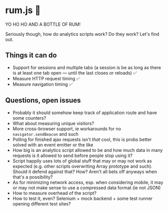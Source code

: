# rum.js 🍾

YO HO HO AND A BOTTLE OF RUM!

Seriously though, how do analytics scripts work? Do they work? Let's find out.

## Things it can do

* Support for sessions and multiple tabs (a session is be as long as there is at least one tab open — until the last closes or reloads) ✅
* Measure HTTP request timing ✅
* Measure navigation timing ✅

## Questions, open issues

* Probably it should somehow keep track of application route and have some counters?
* What about measuring unique visitors?
* More cross-browser support, ie workarounds for no `navigator.sendBeacon` and such
* Polling for finished ajax requests isn't *that* cool, this is probs better solved with an event emitter or the like
* How big is an analytics script allowed to be and how much data in many requests is it allowed to send before people stop using it?
* Script happily uses lots of global stuff that may or may not work as expected (e.g. other scripts overwriting Array prototype and such). Should it defend against that? How? Aren't all bets off anyways when that's a possibility?
* As for minimizing network access, esp. when considering mobile, it may or may not make sense to use a compressed data format (ie not JSON)
* How to measure overhead of the script?
* How to test it, even? Selenium + mock backend + some test runner opening different test sites?
